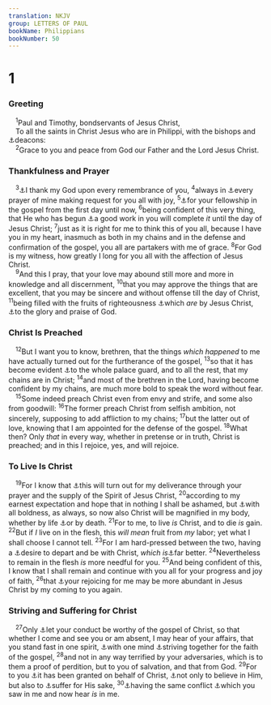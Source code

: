 ```yaml
---
translation: NKJV
group: LETTERS OF PAUL
bookName: Philippians 
bookNumber: 50
---
```


<div class="title"><h1>1</h1><h3>Greeting</h3></div>
<span class="verse phi_1_1"> <sup>1</sup>Paul and Timothy, bondservants of Jesus Christ,<br/> To all the saints in Christ Jesus who are in Philippi, with the bishops and <a data-toggle="tooltip" data-placement="bottom" title="(1 Tim. 3:8–13)">⚓</a>deacons:<br/></span>
<span class="verse phi_1_2"> <sup>2</sup>Grace to you and peace from God our Father and the Lord Jesus Christ.<br/></span>
<div class="title"><h3>Thankfulness and Prayer</h3></div>
<span class="verse phi_1_3"> <sup>3</sup><a data-toggle="tooltip" data-placement="bottom" title="1 Cor. 1:4">⚓</a>I thank my God upon every remembrance of you, </span>
<span class="verse phi_1_4"><sup>4</sup>always in <a data-toggle="tooltip" data-placement="bottom" title="Eph. 1:16; 1 Thess. 1:2">⚓</a>every prayer of mine making request for you all with joy, </span>
<span class="verse phi_1_5"><sup>5</sup><a data-toggle="tooltip" data-placement="bottom" title="(Rom. 12:13)">⚓</a>for your fellowship in the gospel from the first day until now, </span>
<span class="verse phi_1_6"><sup>6</sup>being confident of this very thing, that He who has begun <a data-toggle="tooltip" data-placement="bottom" title="(John 6:29)">⚓</a>a good work in you will complete <i>it</i> until the day of Jesus Christ; </span>
<span class="verse phi_1_7"><sup>7</sup>just as it is right for me to think this of you all, because I have you in my heart, inasmuch as both in my chains and in the defense and confirmation of the gospel, you all are partakers with me of grace. </span>
<span class="verse phi_1_8"><sup>8</sup>For God is my witness, how greatly I long for you all with the affection of Jesus Christ.<br/></span>
<span class="verse phi_1_9"> <sup>9</sup>And this I pray, that your love may abound still more and more in knowledge and all discernment, </span>
<span class="verse phi_1_10"><sup>10</sup>that you may approve the things that are excellent, that you may be sincere and without offense till the day of Christ, </span>
<span class="verse phi_1_11"><sup>11</sup>being filled with the fruits of righteousness <a data-toggle="tooltip" data-placement="bottom" title="(Eph. 2:10); Col. 1:6">⚓</a>which <i>are</i> by Jesus Christ, <a data-toggle="tooltip" data-placement="bottom" title="John 15:8">⚓</a>to the glory and praise of God.<br/></span>
<div class="title"><h3>Christ Is Preached</h3></div>
<span class="verse phi_1_12"> <sup>12</sup>But I want you to know, brethren, that the things <i>which</i> <i>happened</i> to me have actually turned out for the furtherance of the gospel, </span>
<span class="verse phi_1_13"><sup>13</sup>so that it has become evident <a data-toggle="tooltip" data-placement="bottom" title="Phil. 4:22">⚓</a>to the whole palace guard, and to all the rest, that my chains are in Christ; </span>
<span class="verse phi_1_14"><sup>14</sup>and most of the brethren in the Lord, having become confident by my chains, are much more bold to speak the word without fear.<br/></span>
<span class="verse phi_1_15"> <sup>15</sup>Some indeed preach Christ even from envy and strife, and some also from goodwill: </span>
<span class="verse phi_1_16"><sup>16</sup>The former preach Christ from selfish ambition, not sincerely, supposing to add affliction to my chains; </span>
<span class="verse phi_1_17"><sup>17</sup>but the latter out of love, knowing that I am appointed for the defense of the gospel. </span>
<span class="verse phi_1_18"><sup>18</sup>What then? Only <i>that</i> in every way, whether in pretense or in truth, Christ is preached; and in this I rejoice, yes, and will rejoice.<br/></span>
<div class="title"><h3>To Live Is Christ</h3></div>
<span class="verse phi_1_19"> <sup>19</sup>For I know that <a data-toggle="tooltip" data-placement="bottom" title="Job 13:16, LXX">⚓</a>this will turn out for my deliverance through your prayer and the supply of the Spirit of Jesus Christ, </span>
<span class="verse phi_1_20"><sup>20</sup>according to my earnest expectation and hope that in nothing I shall be ashamed, but <a data-toggle="tooltip" data-placement="bottom" title="Eph. 6:19, 20">⚓</a>with all boldness, as always, so now also Christ will be magnified in my body, whether by life <a data-toggle="tooltip" data-placement="bottom" title="(Rom. 14:8)">⚓</a>or by death. </span>
<span class="verse phi_1_21"><sup>21</sup>For to me, to live <i>is</i> Christ, and to die <i>is</i> gain. </span>
<span class="verse phi_1_22"><sup>22</sup>But if <i>I</i> live on in the flesh, this <i>will</i> <i>mean</i> fruit from <i>my</i> labor; yet what I shall choose I cannot tell. </span>
<span class="verse phi_1_23"><sup>23</sup>For I am hard-pressed between the two, having a <a data-toggle="tooltip" data-placement="bottom" title="(2 Cor. 5:2, 8); 2 Tim. 4:6">⚓</a>desire to depart and be with Christ, <i>which</i> <i>is</i><a data-toggle="tooltip" data-placement="bottom" title="(Ps. 16:11)">⚓</a>far better. </span>
<span class="verse phi_1_24"><sup>24</sup>Nevertheless to remain in the flesh <i>is</i> more needful for you. </span>
<span class="verse phi_1_25"><sup>25</sup>And being confident of this, I know that I shall remain and continue with you all for your progress and joy of faith, </span>
<span class="verse phi_1_26"><sup>26</sup>that <a data-toggle="tooltip" data-placement="bottom" title="2 Cor. 1:14">⚓</a>your rejoicing for me may be more abundant in Jesus Christ by my coming to you again.<br/></span>
<div class="title"><h3>Striving and Suffering for Christ</h3></div>
<span class="verse phi_1_27"> <sup>27</sup>Only <a data-toggle="tooltip" data-placement="bottom" title="Eph. 4:1; 1 Thess. 2:12">⚓</a>let your conduct be worthy of the gospel of Christ, so that whether I come and see you or am absent, I may hear of your affairs, that you stand fast in one spirit, <a data-toggle="tooltip" data-placement="bottom" title="1 Cor. 1:10; Eph. 4:3">⚓</a>with one mind <a data-toggle="tooltip" data-placement="bottom" title="Jude 3">⚓</a>striving together for the faith of the gospel, </span>
<span class="verse phi_1_28"><sup>28</sup>and not in any way terrified by your adversaries, which is to them a proof of perdition, but to you of salvation, and that from God. </span>
<span class="verse phi_1_29"><sup>29</sup>For to you <a data-toggle="tooltip" data-placement="bottom" title="(Matt. 5:11, 12; Acts 5:41; Rom. 5:3)">⚓</a>it has been granted on behalf of Christ, <a data-toggle="tooltip" data-placement="bottom" title="Eph. 2:8">⚓</a>not only to believe in Him, but also to <a data-toggle="tooltip" data-placement="bottom" title="(2 Tim. 3:12)">⚓</a>suffer for His sake, </span>
<span class="verse phi_1_30"><sup>30</sup><a data-toggle="tooltip" data-placement="bottom" title="Col. 1:29; 2:1; 1 Thess. 2:2; 1 Tim. 6:12; 2 Tim. 4:7; Heb. 10:32; 12:1">⚓</a>having the same conflict <a data-toggle="tooltip" data-placement="bottom" title="Acts 16:19–40; Phil. 1:13; 1 Thess. 2:2">⚓</a>which you saw in me and now hear <i>is</i> in me.<br/></span>
